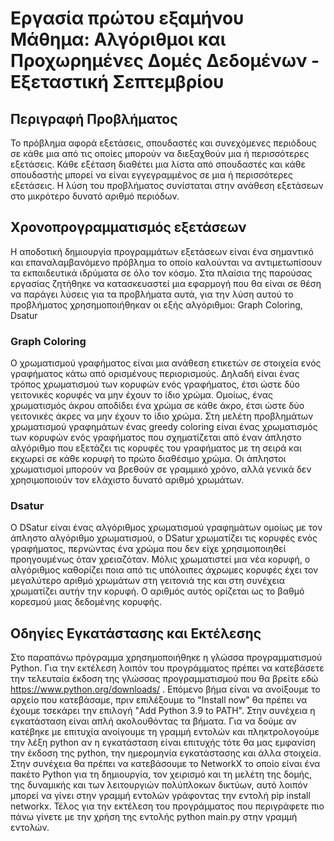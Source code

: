 # Εργασία πρώτου εξαμήνου Mάθημα: Αλγόριθμοι και Προχωρημένες Δομές Δεδομένων - Εξεταστική Σεπτεμβρίου 
## Περιγραφή Προβλήματος 
Το πρόβλημα αφορά εξετάσεις, σπουδαστές και συνεχόμενες περιόδους σε κάθε μια από τις
οποίες μπορούν να διεξαχθούν μια ή περισσότερες εξετάσεις. Κάθε εξέταση διαθέτει μια λίστα
από σπουδαστές και κάθε σπουδαστής μπορεί να είναι εγγεγραμμένος σε μια ή περισσότερες
εξετάσεις. Η λύση του προβλήματος συνίσταται στην ανάθεση εξετάσεων στο μικρότερο δυνατό
αριθμό περιόδων.


## Χρονοπρογραμματισμός εξετάσεων 
Η αποδοτική δημιουργία προγραμμάτων εξετάσεων είναι ένα σημαντικό και επαναλαμβανόμενο πρόβλημα το οποίο καλούνται να αντιμετωπίσουν τα εκπαιδευτικά ιδρύματα σε όλο τον κόσμο. Στα πλαίσια της παρούσας εργασίας ζητήθηκε να κατασκευαστεί μια εφαρμογή που θα είναι σε θέση να παράγει λύσεις για τα προβλήματα αυτά, για την λύση αυτού το προβλήματος χρησημοποιήθηκαν οι εξής αλγόριθμοι: Graph Coloring, Dsatur
### Graph Coloring 
O χρωματισμού γραφήματος είναι μια ανάθεση ετικετών σε στοιχεία ενός γραφήματος κάτω από ορισμένους περιορισμούς. Δηλαδή είναι ένας τρόπος χρωματισμού των κορυφών ενός γραφήματος, έτσι ώστε δύο γειτονικές κορυφές να μην έχουν το ίδιο χρώμα. Ομοίως, ένας χρωματισμός άκρου αποδίδει ένα χρώμα σε κάθε άκρο, έτσι ώστε δύο γειτονικές άκρες να μην έχουν το ίδιο χρώμα. Στη μελέτη προβλημάτων χρωματισμού γραφημάτων ένας greedy coloring είναι ένας χρωματισμός των κορυφών ενός γραφήματος που σχηματίζεται από έναν άπληστο αλγόριθμο που εξετάζει τις κορυφές του γραφήματος με τη σειρά και εκχωρεί σε κάθε κορυφή το πρώτο διαθέσιμο χρώμα. Οι άπληστοι χρωματισμοί μπορούν να βρεθούν σε γραμμικό χρόνο, αλλά γενικά δεν χρησιμοποιούν τον ελάχιστο δυνατό αριθμό χρωμάτων.
### Dsatur 
Ο DSatur είναι ένας αλγόριθμος χρωματισμού γραφημάτων ομοίως με τον άπληστο αλγόριθμο χρωματισμού, ο DSatur χρωματίζει τις κορυφές ενός γραφήματος, περνώντας ένα χρώμα που δεν είχε χρησιμοποιηθεί προηγουμένως όταν χρειαζόταν. Μόλις χρωματιστεί μια νέα κορυφή, ο αλγόριθμος καθορίζει ποια από τις υπόλοιπες άχρωμες κορυφές έχει τον μεγαλύτερο αριθμό χρωμάτων στη γειτονιά της και στη συνέχεια χρωματίζει αυτήν την κορυφή. Ο αριθμός αυτός ορίζεται ως το βαθμό κορεσμού μιας δεδομένης κορυφής. 

## Οδηγίες Εγκατάστασης και Εκτέλεσης
Στο παραπάνω πρόγραμμα χρησημοποιήθηκε η γλώσσα προγραμματισμού Python. Για την εκτέλεση λοιπόν του προγράμματος πρέπει να κατεβάσετε την τελευταία έκδοση της γλώσσας προγραμματισμού που θα βρείτε εδώ  https://www.python.org/downloads/ . Επόμενο βήμα είναι να ανοίξουμε το αρχείο που κατεβάσαμε, πριν επιλέξουμε το "Install now" θα πρέπει να έχουμε τσεκάρει την επιλογή "Add Python 3.9 to PATH". Στην συνέχεια η εγκατάσταση είναι απλή ακολουθόντας τα βήματα. Για να δούμε αν κατέβηκε με επιτυχία ανοίγουμε τη γραμμή εντολών και πληκτρολογούμε την λέξη python αν η εγκατάσταση είναι επιτυχής τότε θα μας εμφανίση την έκδοση της python, την ημερομηνία εγκατάστασης και άλλα στοιχεία. Στην συνέχεια θα πρέπει να κατεβάσουμε το NetworkX το οποίο είναι ένα πακέτο Python για τη δημιουργία, τον χειρισμό και τη μελέτη της δομής, της δυναμικής και των λειτουργιών πολύπλοκων δικτύων, αυτό λοιπόν μπορεί να γίνει στην γραμμή εντολών γράφοντας την εντολή pip install networkx. Τέλος για την εκτέλεση του προγράμματος που περιγράφετε πιο πάνω γίνετε με την χρήση της εντολής python main.py στην γραμμή εντολών. 